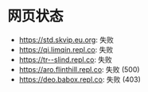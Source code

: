 # 网页状态
- https://std.skvip.eu.org: 失败
- https://qi.limqin.repl.co: 失败
- https://tr--slind.repl.co: 失败
- https://aro.flinthill.repl.co: 失败 (500)
- https://deo.babox.repl.co: 失败 (403)
